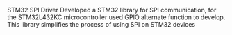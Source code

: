 STM32 SPI Driver
Developed a STM32 library for SPI communication,  for the STM32L432KC microcontroller used GPIO alternate  function to develop.  This library simplifies the process of using SPI on STM32 devices
